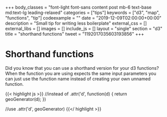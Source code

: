 +++
body_classes = "font-light font-sans content post mb-6 text-base md:text-lg leading-relaxed"
categories = ["tips"]
keywords = ["d3", "map", "functions", "tip"]
codeexample = ""
date = "2019-12-09T02:00:00+00:00"
description = "Small tip for writing less boilerplate"
external_css = []
external_libs = []
images = []
include_js = []
layout = "single"
section = "d3"
title = "shorthand functions"
tweet = "1192017035603193856"
+++
# Shorthand functions

Did you know that you can use a shorthand version for your d3 functions?  
When the function you are using expects the same input parameters you can just use the function name instead of creating your own unnamed function.

{{< highlight js >}}
//instead of
.attr('d', function(d) { return geoGenerator(d); })

//use
.attr('d', geoGenerator)
{{</ highlight >}}


